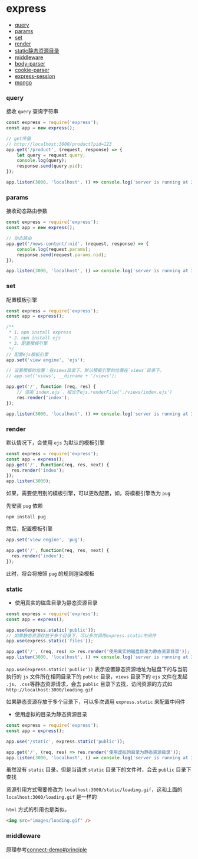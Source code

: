 # express

- [query](#query)
- [params](#params)
- [set](#set)
- [render](#render)
- [static静态资源目录](#static)
- [middleware](#middleware)
- [body-parser](#body-parser)
- [cookie-parser](#cookie-parser)
- [express-session](#express-session)
- [mongo](#mongo)

### query

接收 `query` 查询字符串
```js
const express = require('express');
const app = new express();

// get传值
// http://localhost:3000/product?pid=123
app.get('/product', (request, response) => {
    let query = request.query;
    console.log(query);
    response.send(query.pid);
});

app.listen(3000, 'localhost', () => console.log('server is running at 3000'));
```

### params

接收动态路由参数
```js
const express = require('express');
const app = new express();

// 动态路由
app.get('/news-content/:nid', (request, response) => {
    console.log(request.params);
    response.send(request.params.nid);
});

app.listen(3000, 'localhost', () => console.log('server is running at 3000'));
```

### set

配置模板引擎

```js
const express = require('express');
const app = express();

/**
 * 1、npm install express
 * 2、npm install ejs
 * 3、配置模板引擎
 */
// 配置ejs模板引擎
app.set('view engine', 'ejs');

// 设置模板的位置：在views目录下。默认模板引擎的位置在`views`目录下。
// app.set('views', __dirname + '/views');

app.get('/', function (req, res) {
    // 渲染`index.ejs`，相当于ejs.renderFile('./views/index.ejs')
    res.render('index');
});

app.listen(3000, 'localhost', () => console.log('server is running at 3000'))
```

### render

默认情况下，会使用 `ejs` 为默认的模板引擎
```js
const express = require('express');
const app = express();
app.get('/', function(req, res, next) {
  res.render('index');
});
app.listen(3000);
```

如果，需要使用别的模板引擎，可以更改配置，如，将模板引擎改为 `pug`

先安装 `pug` 依赖
```
npm install pug
```

然后，配置模板引擎

```js
app.set('view engine', 'pug');

app.get('/', function(req, res, next) {
  res.render('index');
});
```
此时，将会将按照 `pug` 的规则渲染模板


### static

- 使用真实的磁盘目录为静态资源目录

```js
const express = require('express');
const app = express();

app.use(express.static('public'));
// 如果静态资源存放于多个目录下，可以多次调用express.static中间件
app.use(express.static('files'));

app.get('/', (req, res) => res.render('使用真实的磁盘目录为静态资源目录'));
app.listen(3000, 'localhost', () => console.log('server is running at 3000'));
```

`app.use(express.static('public'))` 表示设置静态资源地址为磁盘下的与当前执行的 `js` 文件所在相同目录下的 `public` 目录，`views` 目录下的 `ejs` 文件在发起 `.js`、`.css`等静态资源请求，会去 `public` 目录下去找，访问资源的方式如 `http://localhost:3000/loading.gif`

如果静态资源存放于多个目录下，可以多次调用 `express.static` 来配置中间件


- 使用虚拟的目录为静态资源目录

```js
const express = require('express');
const app = express();

app.use('/static', express.static('public'));

app.get('/', (req, res) => res.render('使用虚拟的目录为静态资源目录'));
app.listen(3000, 'localhost', () => console.log('server is running at 3000'));
```

虽然没有 `static` 目录，但是当请求 `static` 目录下的文件时，会去 `public` 目录下查找

资源引用方式需要修改为 `localhost:3000/static/loading.gif`，这和上面的 `localhost:3000/loading.gif` 是一样的

`html` 方式的引用也是类似，
```html
<img src="images/loading.gif" />
```

### middleware

原理参考[connect-demo#principle](https://github.com/sileny/node-demo/tree/main/connect-demo#principle)
